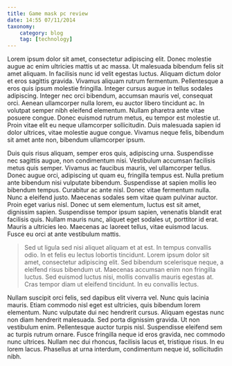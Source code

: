 ```yaml
---
title: Game mask pc review
date: 14:55 07/11/2014
taxonomy:
    category: blog
    tag: [technology]
---
```


Lorem ipsum dolor sit amet, consectetur adipiscing elit. Donec molestie augue ac enim ultricies mattis ut ac massa. Ut malesuada bibendum felis sit amet aliquam. In facilisis nunc id velit egestas luctus. Aliquam dictum dolor et eros sagittis gravida. Vivamus aliquam rutrum fermentum. Pellentesque a eros quis ipsum molestie fringilla. Integer cursus augue in tellus sodales adipiscing. Integer nec orci bibendum, accumsan mauris vel, consequat orci. Aenean ullamcorper nulla lorem, eu auctor libero tincidunt ac. In volutpat semper nibh eleifend elementum. Nullam pharetra ante vitae posuere congue. Donec euismod rutrum metus, eu tempor est molestie ut. Proin vitae elit eu neque ullamcorper sollicitudin. Duis malesuada sapien id dolor ultrices, vitae molestie augue congue. Vivamus neque felis, bibendum sit amet ante non, bibendum ullamcorper ipsum.

Duis quis risus aliquam, semper eros quis, adipiscing urna. Suspendisse nec sagittis augue, non condimentum nisi. Vestibulum accumsan facilisis metus quis semper. Vivamus ac faucibus mauris, vel ullamcorper tellus. Donec augue orci, adipiscing ut quam eu, fringilla tempus est. Nulla pretium ante bibendum nisi vulputate bibendum. Suspendisse at sapien mollis leo bibendum tempus. Curabitur ac ante nisl. Donec vitae fermentum nulla. Nunc a eleifend justo. Maecenas sodales sem vitae quam pulvinar auctor. Proin eget varius nisl. Donec ut sem elementum, luctus est sit amet, dignissim sapien. Suspendisse tempor ipsum sapien, venenatis blandit erat facilisis quis. Nullam mauris nunc, aliquet eget sodales ut, porttitor id erat. Mauris a ultricies leo. Maecenas ac laoreet tellus, vitae euismod lacus. Fusce eu orci at ante vestibulum mattis.

> Sed ut ligula sed nisi aliquet aliquam et at est. In tempus convallis odio. In et felis eu lectus lobortis tincidunt. Lorem ipsum dolor sit amet, consectetur adipiscing elit. Sed bibendum scelerisque neque, a eleifend risus bibendum ut. Maecenas accumsan enim non fringilla luctus. Sed euismod luctus nisi, mollis convallis mauris egestas at. Cras tempor diam ut eleifend tincidunt. In eu convallis lectus.

Nullam suscipit orci felis, sed dapibus elit viverra vel. Nunc quis lacinia mauris. Etiam commodo nisl eget est ultricies, quis bibendum lorem elementum. Nunc vulputate dui nec hendrerit cursus. Aliquam egestas nunc non diam hendrerit malesuada. Sed porta dignissim gravida. Ut non vestibulum enim. Pellentesque auctor turpis nisl. Suspendisse eleifend sem ac turpis rutrum ornare. Fusce fringilla neque id eros gravida, nec commodo nunc ultrices. Nullam nec dui rhoncus, facilisis lacus et, tristique risus. In eu lorem lacus. Phasellus at urna interdum, condimentum neque id, sollicitudin nibh.
